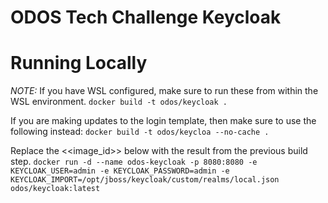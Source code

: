 # ODOS Tech Challenge Keycloak 

# Running Locally
*NOTE:* If you have WSL configured, make sure to run these from within the WSL environment.
`docker build -t odos/keycloak .`

If you are making updates to the login template, then make sure to use the following instead:
`docker build -t odos/keycloa --no-cache .`

Replace the <<image_id>> below with the result from the previous build step.
`docker run -d --name odos-keycloak -p 8080:8080 -e KEYCLOAK_USER=admin -e KEYCLOAK_PASSWORD=admin -e KEYCLOAK_IMPORT=/opt/jboss/keycloak/custom/realms/local.json odos/keycloak:latest`